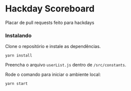 # Hackday Scoreboard

Placar de pull requests feito para hackdays

### Instalando

Clone o repositório e instale as dependências.

```
yarn install
```

Preencha o arquivo `userList.js` dentro de `/src/constants`.

Rode o comando para iniciar o ambiente local:

```
yarn start
```
